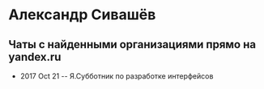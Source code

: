 # Александр Сивашёв

## Чаты с найденными организациями прямо на yandex.ru
- 2017 Oct 21 -- Я.Субботник по разработке интерфейсов    
